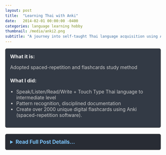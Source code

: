 ```yaml
---
layout: post
title:  "Learning Thai with Anki"
date:   2014-02-01 00:00:00 -0400
categories: language learning hobby
thumbnail: /media/anki2.png
subtitle: "A journey into self-taught Thai language acquisition using Anki."
---
```


<div style="padding: 15px; border: 1px solid #555; border-radius: 5px; margin-bottom: 20px; background-color: #333a45;">
  <h3 style="margin-top: 0; color: #eee;">What it is:</h3>
  <p style="font-size: 1.1em; color: #ccc;">Adopted spaced-repetition and flashcards study method</p>
  
  <h3 style="color: #eee;">What I did:</h3>
  <ul style="font-size: 1.1em; list-style-type: disc; padding-left: 20px; color: #ccc;">
    <li>Speak/Listen/Read/Write + Touch Type Thai language to intermediate level</li>
    <li>Pattern recognition, disciplined documentation</li>
    <li>Create over 2000 unique digital flashcards using Anki (spaced-repetition software).</li>
  </ul>
</div>

<details style="margin-bottom: 20px; background-color: #282c34; padding: 15px; border-radius: 5px; border: 1px solid #444;">
  <summary style="cursor: pointer; font-weight: bold; color: #7cc5ff; font-size: 1.2em;">Read Full Post Details...</summary>
  <div style="padding-top: 15px; color: #bbb;" markdown="1">

I adopted spaced-repetition to study Thai Language using a flashcard program called Anki to make over 2000 unique flashcards of words and phrases with consideration for meaning and sentiment. 
I asked my Thai teacher and Thai-speaking friends for ways to convey what I wanted in their own words, if they were in these situations. 

This was an exercise in pattern recognition and disciplined documentation. Each time I was in a situation where I wanted to express something and I could not do it I would write it down and ask my Thai teacher. I would get the answer from her and make a flashcard for it. 
I would use the flashcards to practice and I would be ready for the next time that situation occured. 

When I began learning Thai language I was already twenty six years old, and I felt crushingly challenged when first starting to learn. I saw Lee Kwan Yew in an interview discuss the awkward positiong he was in as a Singaporean political leader of Chinese ancestry but not speaking Mandarin. He began learning in his 30s, and I think his is a inspiring story in adult learning.

<p style="text-align: center; font-size: 1.2em; font-weight: bold;">ANKI Flashcards</p>

<p style="text-align: center; font-size: 1.1em; font-weight: bold;">Example Card 1</p>
![Anki Prompt Example](/media/Screenshot_20250517_212418_AnkiDroid.jpg)
*(Front side) Occasionally-used phrase that conveys meaning and sentiment: "In a very long time, maybe never."*

![Anki Answer Example](/media/Screenshot_20250517_212425_AnkiDroid.jpg)
*Thai language translation that conveys close meaning and sentiment, modified IPA transcription.*

<p style="text-align: center; font-size: 1.1em; font-weight: bold;">Example Card 2</p>
![Anki Prompt Example 2](/media/Screenshot_20250517_212439_AnkiDroid.jpg)
*(Front side) "That's right! (I get it now)"*

![Anki Answer Example 2](/media/Screenshot_20250517_212443_AnkiDroid.jpg)
*Thai language translation that conveys close meaning and sentiment, modified IPA transcription.*

<p style="text-align: center; font-size: 1.1em; font-weight: bold;">Example Card 3</p>
![Anki Prompt Example 3](/media/Screenshot_20250517_212503_AnkiDroid.jpg)
*(Front side) "Suddenly I felt very sleepy"*

![Anki Answer Example 3](/media/Screenshot_20250517_212506_AnkiDroid.jpg)
*Thai language translation, one of many ways to convey "suddenly", with modified IPA transcription.*

![Keeping My Mandarin Alive book cover](/media/lee-kwan-yew-book.jpg)
*Keeping My Mandarin Alive by Lee Kuan Yew*

![Anki Deck Overview](/media/anki2.png)
*Created over 2000 custom flashcards with nouns and phrases using Anki.*
<p>&nbsp;</p>

  </div>
</details>

<!-- ![Anki Flashcards 1](/media/anki1.png) -->

